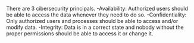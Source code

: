 
There are 3 cibersecurity principals.
	-Availability: 	Authorized users should be able to access the data whenever they need to do so.
	-Confidentiality: Only authorized users and processes should be able to access and/or modify data.
	-Integrity: Data is in a correct state and nobody without the proper permissions should be able to access it or change it.

		